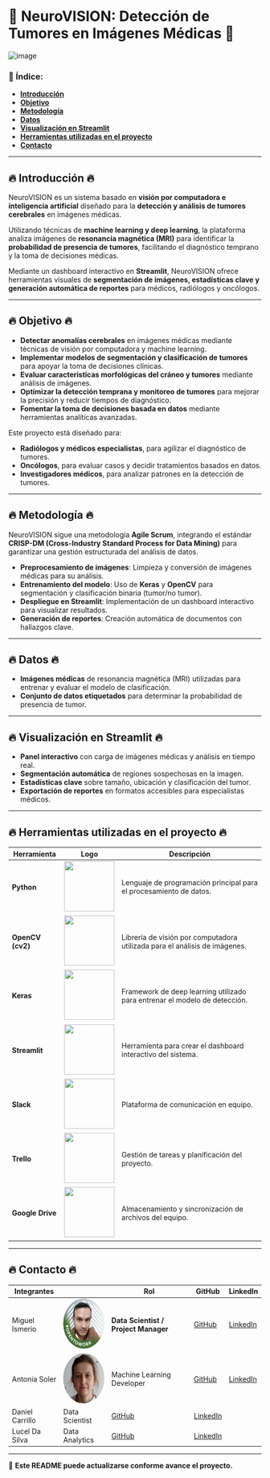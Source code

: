 # 🧠 NeuroVISION: Detección de Tumores en Imágenes Médicas 🏥

![image](https://github.com/No-Country-simulation/NeuroVISION/blob/main/img/Portada.jpg)

### 📝 Índice:

- [**Introducción**](#introducción)
- [**Objetivo**](#objetivo)
- [**Metodología**](#metodología)
- [**Datos**](#datos)
- [**Visualización en Streamlit**](#visualización-en-streamlit)
- [**Herramientas utilizadas en el proyecto**](#herramientas-utilizadas-en-el-proyecto)
- [**Contacto**](#contacto)

---

## 🔥 Introducción 🔥

NeuroVISION es un sistema basado en **visión por computadora e inteligencia artificial** diseñado para la **detección y análisis de tumores cerebrales** en imágenes médicas.

Utilizando técnicas de **machine learning y deep learning**, la plataforma analiza imágenes de **resonancia magnética (MRI)** para identificar la **probabilidad de presencia de tumores**, facilitando el diagnóstico temprano y la toma de decisiones médicas.

Mediante un dashboard interactivo en **Streamlit**, NeuroVISION ofrece herramientas visuales de **segmentación de imágenes, estadísticas clave y generación automática de reportes** para médicos, radiólogos y oncólogos.

---

## 🔥 Objetivo 🔥

- **Detectar anomalías cerebrales** en imágenes médicas mediante técnicas de visión por computadora y machine learning.
- **Implementar modelos de segmentación y clasificación de tumores** para apoyar la toma de decisiones clínicas.
- **Evaluar características morfológicas del cráneo y tumores** mediante análisis de imágenes.
- **Optimizar la detección temprana y monitoreo de tumores** para mejorar la precisión y reducir tiempos de diagnóstico.
- **Fomentar la toma de decisiones basada en datos** mediante herramientas analíticas avanzadas.

Este proyecto está diseñado para:
- **Radiólogos y médicos especialistas**, para agilizar el diagnóstico de tumores.
- **Oncólogos**, para evaluar casos y decidir tratamientos basados en datos.
- **Investigadores médicos**, para analizar patrones en la detección de tumores.

---

## 🔥 Metodología 🔥

NeuroVISION sigue una metodología **Agile Scrum**, integrando el estándar **CRISP-DM (Cross-Industry Standard Process for Data Mining)** para garantizar una gestión estructurada del análisis de datos.

- **Preprocesamiento de imágenes**: Limpieza y conversión de imágenes médicas para su análisis.
- **Entrenamiento del modelo**: Uso de **Keras** y **OpenCV** para segmentación y clasificación binaria (tumor/no tumor).
- **Despliegue en Streamlit**: Implementación de un dashboard interactivo para visualizar resultados.
- **Generación de reportes**: Creación automática de documentos con hallazgos clave.

---

## 🔥 Datos 🔥

- **Imágenes médicas** de resonancia magnética (MRI) utilizadas para entrenar y evaluar el modelo de clasificación.
- **Conjunto de datos etiquetados** para determinar la probabilidad de presencia de tumor.

---

## 🔥 Visualización en Streamlit 🔥

- **Panel interactivo** con carga de imágenes médicas y análisis en tiempo real.
- **Segmentación automática** de regiones sospechosas en la imagen.
- **Estadísticas clave** sobre tamaño, ubicación y clasificación del tumor.
- **Exportación de reportes** en formatos accesibles para especialistas médicos.

---

## 🔥 Herramientas utilizadas en el proyecto 🔥

| Herramienta         | Logo                                     | Descripción                                                                                                           |
|---------------------|------------------------------------------|--------------------------------------------------------------------------------|
| **Python**         | <img src="https://upload.wikimedia.org/wikipedia/commons/c/c3/Python-logo-notext.svg" width="100" height="100">  | Lenguaje de programación principal para el procesamiento de datos. |
| **OpenCV (cv2)**   | <img src="https://upload.wikimedia.org/wikipedia/commons/3/32/OpenCV_Logo_with_text_svg_version.svg" width="100" height="100">  | Librería de visión por computadora utilizada para el análisis de imágenes. |
| **Keras**          | <img src="https://upload.wikimedia.org/wikipedia/commons/a/ae/Keras_logo.svg" width="100" height="100">  | Framework de deep learning utilizado para entrenar el modelo de detección. |
| **Streamlit**      | <img src="https://streamlit.io/images/brand/streamlit-logo-secondary-colormark-darktext.png" width="100" height="100">  | Herramienta para crear el dashboard interactivo del sistema. |
| **Slack**         | <img src="https://upload.wikimedia.org/wikipedia/commons/7/76/Slack_Icon.png" width="100" height="100"> | Plataforma de comunicación en equipo. |
| **Trello**         | <img src="https://upload.wikimedia.org/wikipedia/commons/5/5b/Trello-logo-blue.svg" width="100" height="100">  | Gestión de tareas y planificación del proyecto. |
| **Google Drive**   | <img src="https://upload.wikimedia.org/wikipedia/commons/1/12/Google_Drive_icon_%282020%29.svg" width="100" height="100"> | Almacenamiento y sincronización de archivos del equipo. |

---

## 🔥 Contacto 🔥

| Integrantes         |                                     | Rol                                   | GitHub                                        | LinkedIn                                                                           |
|---------------------|-------------------------------------|---------------------------------------|-----------------------------------------------|------------------------------------------------------------------------------------|
| Miguel Ismerio | <img src="https://github.com/No-Country-simulation/s18-18-t-data-bi/blob/main/img/Miguel.png" width="100" height="100" style="border-radius: 50%;">  | **Data Scientist / Project Manager** | [GitHub](https://github.com/mikeismerio) | [LinkedIn](https://www.linkedin.com/in/miguel-ismerio/)  |
| Antonia Soler      | <img src="https://github.com/No-Country-simulation/s18-18-t-data-bi/blob/main/img/Antonia.jpg" width="100" height="100" style="border-radius: 50%;">      | Machine Learning Developer | [GitHub](https://github.com/asoler2004) | [LinkedIn](https://www.linkedin.com/in/antonia-soler-7a2811230)  |
| Daniel Carrillo    | Data Scientist | [GitHub](https://github.com/Carrillo1992) | [LinkedIn](https://www.linkedin.com/in/daniel-carrillo-b04a862a2)  |
| Lucel Da Silva     | Data Analytics | [GitHub](https://github.com/luceldasilva) | [LinkedIn](https://www.linkedin.com/in/luceldasilva/)  |

---

🚀 **Este README puede actualizarse conforme avance el proyecto.**
